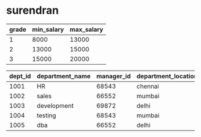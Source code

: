 # surendran



| grade  | min_salary | max_salary |
|--------|------------|------------|
| 1      | 8000       | 13000      |
| 2      | 13000      | 15000      |
| 3      | 15000      | 20000      |

| dept_id | department_name | manager_id | department_location |
|---------|-----------------|------------|---------------------|
| 1001    | HR              | 68543      | chennai             |
| 1002    | sales           | 66552      | mumbai              |
| 1003    | development     | 69872      | delhi               |
| 1004    | testing         | 68543      | mumbai              |
| 1005    | dba             | 66552      | delhi               |
